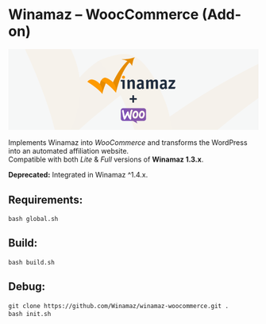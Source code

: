 # Winamaz – WoocCommerce (Add-on)

![Banner](./banner.png)

Implements Winamaz into *WooCommerce* and transforms the WordPress into an automated affiliation website.  
Compatible with both *Lite* & *Full* versions of **Winamaz 1.3.x**.

**Deprecated:** Integrated in Winamaz ^1.4.x.

## Requirements:

```
bash global.sh
```

## Build:

```
bash build.sh
```

## Debug:

```
git clone https://github.com/Winamaz/winamaz-woocommerce.git .
bash init.sh
```
